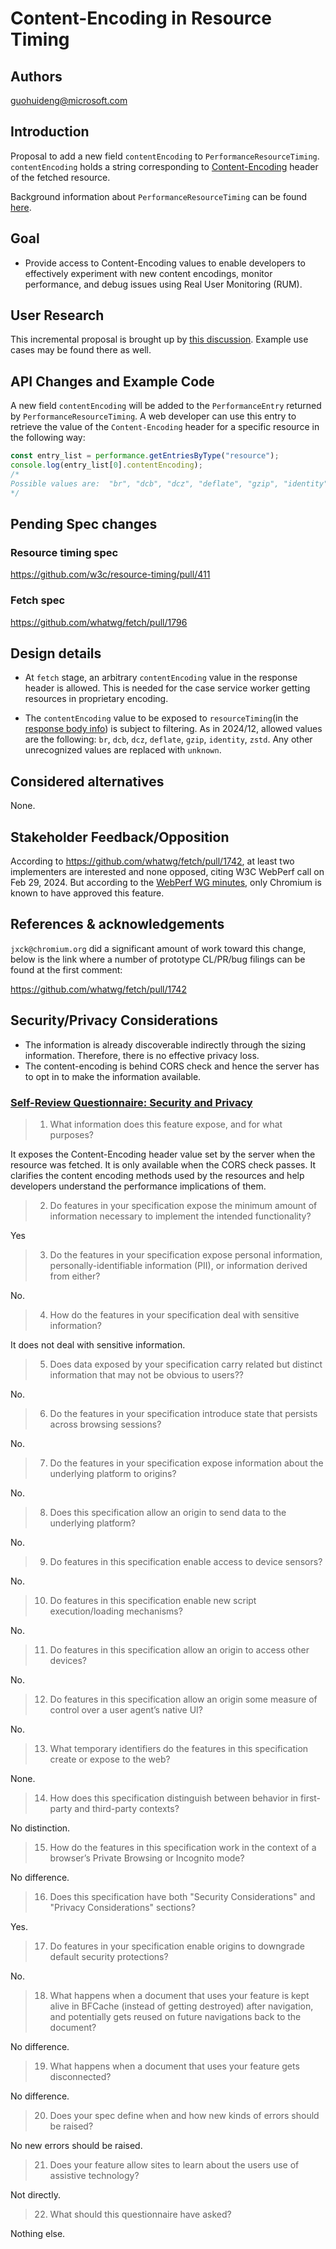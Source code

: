 # Content-Encoding in Resource Timing

## Authors
<guohuideng@microsoft.com>

## Introduction
Proposal to add a new field `contentEncoding` to `PerformanceResourceTiming`. `contentEncoding` holds a string corresponding to [Content-Encoding](https://developer.mozilla.org/en-US/docs/Web/HTTP/Headers/Content-Encoding) header of the fetched resource.

Background information about `PerformanceResourceTiming` can be found [here](https://developer.mozilla.org/en-US/docs/Web/API/PerformanceResourceTiming).

## Goal
-	Provide access to Content-Encoding values to enable developers to effectively experiment with new content encodings, monitor performance, and debug issues using Real User Monitoring (RUM).
    
## User Research

This incremental proposal is brought up by [this discussion](https://github.com/w3c/resource-timing/issues/381). Example use cases may be found there as well.

## API Changes and Example Code

A new field `contentEncoding` will be added to the `PerformanceEntry` returned by `PerformanceResourceTiming`. A web developer can use this entry to retrieve the value of the `Content-Encoding` header for a specific resource in the following way: 

```javascript
const entry_list = performance.getEntriesByType("resource");
console.log(entry_list[0].contentEncoding);
/*
Possible values are:  "br", "dcb", "dcz", "deflate", "gzip", "identity", "zstd" etc.
*/
```

## Pending Spec changes

###	Resource timing spec
https://github.com/w3c/resource-timing/pull/411

### Fetch spec

https://github.com/whatwg/fetch/pull/1796

## Design details

- At `fetch` stage, an arbitrary `contentEncoding` value in the response header is allowed. This is needed for the case service worker getting resources in proprietary encoding.

- The `contentEncoding` value to be exposed to `resourceTiming`(in the [response body info](https://fetch.spec.whatwg.org/#response-body-info)) is subject to filtering. As in 2024/12, allowed values are the following:
  `br`, `dcb`, `dcz`, `deflate`, `gzip`, `identity`, `zstd`.
  Any other unrecognized values are replaced with `unknown`.

## Considered alternatives
None.

## Stakeholder Feedback/Opposition

According to https://github.com/whatwg/fetch/pull/1742, at least two implementers are interested and none opposed, citing  W3C WebPerf call on Feb 29, 2024. But according to the [WebPerf WG minutes](https://docs.google.com/document/d/1qPPCtpg1MyVw3GGmd6VKZCdCyqoDub6Xgc8ANnq8SRI/edit#heading=h.wkdzwqaypyq6), only Chromium is known to have approved this feature.

## References & acknowledgements
`jxck@chromium.org` did a significant amount of work toward this change, below is the link where a number of prototype CL/PR/bug filings can be found at the first comment:

https://github.com/whatwg/fetch/pull/1742 

## Security/Privacy Considerations
-	The information is already discoverable indirectly through the sizing information. Therefore, there is no effective privacy loss.
-	The content-encoding is behind CORS check and hence the server has to opt in to make the information available.


### [Self-Review Questionnaire: Security and Privacy](https://w3ctag.github.io/security-questionnaire/)

>1.	What information does this feature expose, and for what purposes?

It exposes the Content-Encoding header value set by the server when the resource was fetched. It is only available when the CORS check passes. It clarifies the content encoding methods used by the resources and help developers understand the performance implications of them.
>2.	Do features in your specification expose the minimum amount of information necessary to implement the intended functionality?

Yes
>3.	Do the features in your specification expose personal information, personally-identifiable information (PII), or information derived from either?

No.
>4.	How do the features in your specification deal with sensitive information?

It does not deal with sensitive information.
>5.	Does data exposed by your specification carry related but distinct information that may not be obvious to users??

No.
>6.	Do the features in your specification introduce state that persists across browsing sessions?

No.
>7.	Do the features in your specification expose information about the underlying platform to origins?

No.
>8.	Does this specification allow an origin to send data to the underlying platform?

No.
>9.	Do features in this specification enable access to device sensors?

No.
>10.	Do features in this specification enable new script execution/loading mechanisms?

No.
>11.	Do features in this specification allow an origin to access other devices?

No.
>12.	Do features in this specification allow an origin some measure of control over a user agent’s native UI?

No.
>13.	What temporary identifiers do the features in this specification create or expose to the web?

None.
>14.	How does this specification distinguish between behavior in first-party and third-party contexts?

No distinction.
>15.	How do the features in this specification work in the context of a browser’s Private Browsing or Incognito mode?

No difference.
>16.	Does this specification have both "Security Considerations" and "Privacy Considerations" sections?

Yes.
>17.	Do features in your specification enable origins to downgrade default security protections?

No.
>18.	What happens when a document that uses your feature is kept alive in BFCache (instead of getting destroyed) after navigation, and potentially gets reused on future navigations back to the document?

No difference.
>19.	What happens when a document that uses your feature gets disconnected?

No difference.
>20.	Does your spec define when and how new kinds of errors should be raised?

No new errors should be raised.
>21.	Does your feature allow sites to learn about the users use of assistive technology?

Not directly.
>22.	What should this questionnaire have asked?

Nothing else.

